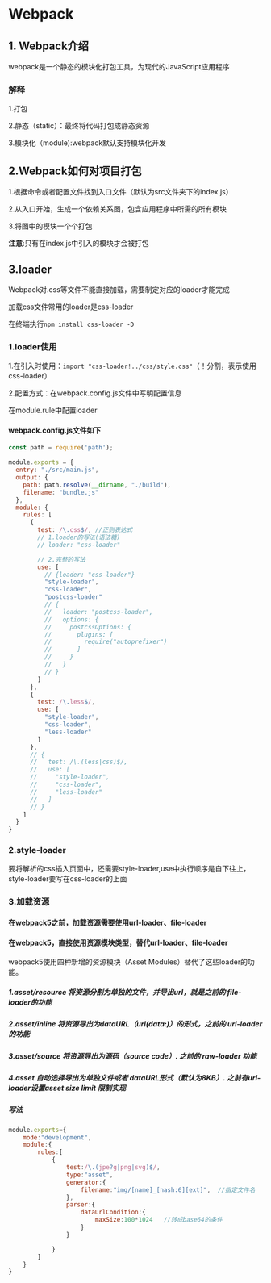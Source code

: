 # Webpack

## 1. Webpack介绍

webpack是一个静态的模块化打包工具，为现代的JavaScript应用程序

### 解释

1.打包

2.静态（static）：最终将代码打包成静态资源

3.模块化（module):webpack默认支持模块化开发

## 2.Webpack如何对项目打包

1.根据命令或者配置文件找到入口文件（默认为src文件夹下的index.js）

2.从入口开始，生成一个依赖关系图，包含应用程序中所需的所有模块

3.将图中的模块一个个打包

**注意**:只有在index.js中引入的模块才会被打包

## 3.loader

Webpack对.css等文件不能直接加载，需要制定对应的loader才能完成

加载css文件常用的loader是css-loader

在终端执行```npm install css-loader -D```

### 1.loader使用

1.在引入时使用：```import "css-loader!../css/style.css"```（！分割，表示使用css-loader）

2.配置方式：在webpack.config.js文件中写明配置信息

在module.rule中配置loader

#### webpack.config.js文件如下

```js
const path = require('path');

module.exports = {
  entry: "./src/main.js",
  output: {
    path: path.resolve(__dirname, "./build"),
    filename: "bundle.js"
  },
  module: {
    rules: [
      {
        test: /\.css$/, //正则表达式
        // 1.loader的写法(语法糖)
        // loader: "css-loader"

        // 2.完整的写法
        use: [
          // {loader: "css-loader"}
          "style-loader",
          "css-loader",
          "postcss-loader"
          // {
          //   loader: "postcss-loader",
          //   options: {
          //     postcssOptions: {
          //       plugins: [
          //         require("autoprefixer")
          //       ]
          //     }
          //   }
          // }
        ]
      },
      {
        test: /\.less$/,
        use: [
          "style-loader",
          "css-loader",
          "less-loader"
        ]
      },
      // {
      //   test: /\.(less|css)$/,
      //   use: [
      //     "style-loader",
      //     "css-loader",
      //     "less-loader"
      //   ]
      // }
    ]
  }
}
```

### 2.style-loader

要将解析的css插入页面中，还需要style-loader,use中执行顺序是自下往上，style-loader要写在css-loader的上面

### 3.加载资源

#### 在webpack5之前，加载资源需要使用url-loader、file-loader

#### 在webpack5，直接使用资源模块类型，替代url-loader、file-loader

webpack5使用四种新增的资源模块（Asset Modules）替代了这些loader的功能。

##### 1.asset/resource 将资源分割为单独的文件，并导出url，就是之前的 file-loader的功能

##### 2.asset/inline 将资源导出为dataURL（url(data:)）的形式，之前的 url-loader的功能

##### 3.asset/source 将资源导出为源码（source code）. 之前的 raw-loader 功能

##### 4.asset 自动选择导出为单独文件或者 dataURL形式（默认为8KB）. 之前有url-loader设置asset size limit 限制实现

##### 写法

```js
module.exports={
    mode:"development",
    module:{
        rules:[
            {
                test:/\.(jpe?g|png|svg)$/,
                type:"asset",
                generator:{
                    filename:"img/[name]_[hash:6][ext]",  //指定文件名
                },
                parser:{
                    dataUrlCondition:{
                        maxSize:100*1024   //转成base64的条件
                    }
                }

            }
        ]
    }
}
```
